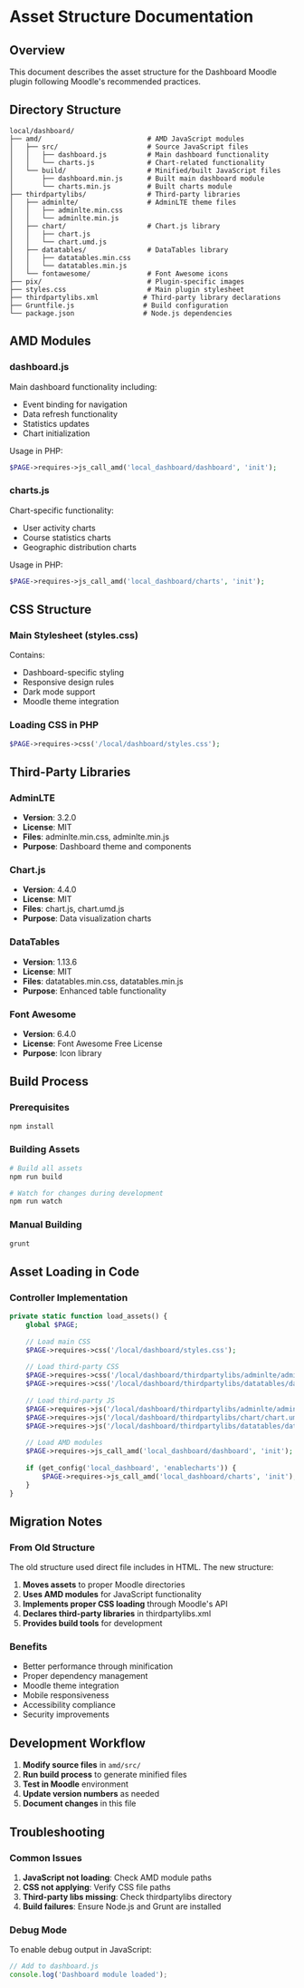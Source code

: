 # Asset Structure Documentation

## Overview
This document describes the asset structure for the Dashboard Moodle plugin following Moodle's recommended practices.

## Directory Structure

```
local/dashboard/
├── amd/                          # AMD JavaScript modules
│   ├── src/                      # Source JavaScript files
│   │   ├── dashboard.js          # Main dashboard functionality
│   │   └── charts.js             # Chart-related functionality
│   └── build/                    # Minified/built JavaScript files
│       ├── dashboard.min.js      # Built main dashboard module
│       └── charts.min.js         # Built charts module
├── thirdpartylibs/               # Third-party libraries
│   ├── adminlte/                 # AdminLTE theme files
│   │   ├── adminlte.min.css
│   │   └── adminlte.min.js
│   ├── chart/                    # Chart.js library
│   │   ├── chart.js
│   │   └── chart.umd.js
│   ├── datatables/               # DataTables library
│   │   ├── datatables.min.css
│   │   └── datatables.min.js
│   └── fontawesome/              # Font Awesome icons
├── pix/                          # Plugin-specific images
├── styles.css                    # Main plugin stylesheet
├── thirdpartylibs.xml           # Third-party library declarations
├── Gruntfile.js                 # Build configuration
└── package.json                 # Node.js dependencies
```

## AMD Modules

### dashboard.js
Main dashboard functionality including:
- Event binding for navigation
- Data refresh functionality
- Statistics updates
- Chart initialization

Usage in PHP:
```php
$PAGE->requires->js_call_amd('local_dashboard/dashboard', 'init');
```

### charts.js
Chart-specific functionality:
- User activity charts
- Course statistics charts
- Geographic distribution charts

Usage in PHP:
```php
$PAGE->requires->js_call_amd('local_dashboard/charts', 'init');
```

## CSS Structure

### Main Stylesheet (styles.css)
Contains:
- Dashboard-specific styling
- Responsive design rules
- Dark mode support
- Moodle theme integration

### Loading CSS in PHP
```php
$PAGE->requires->css('/local/dashboard/styles.css');
```

## Third-Party Libraries

### AdminLTE
- **Version**: 3.2.0
- **License**: MIT
- **Files**: adminlte.min.css, adminlte.min.js
- **Purpose**: Dashboard theme and components

### Chart.js
- **Version**: 4.4.0
- **License**: MIT
- **Files**: chart.js, chart.umd.js
- **Purpose**: Data visualization charts

### DataTables
- **Version**: 1.13.6
- **License**: MIT
- **Files**: datatables.min.css, datatables.min.js
- **Purpose**: Enhanced table functionality

### Font Awesome
- **Version**: 6.4.0
- **License**: Font Awesome Free License
- **Purpose**: Icon library

## Build Process

### Prerequisites
```bash
npm install
```

### Building Assets
```bash
# Build all assets
npm run build

# Watch for changes during development
npm run watch
```

### Manual Building
```bash
grunt
```

## Asset Loading in Code

### Controller Implementation
```php
private static function load_assets() {
    global $PAGE;
    
    // Load main CSS
    $PAGE->requires->css('/local/dashboard/styles.css');
    
    // Load third-party CSS
    $PAGE->requires->css('/local/dashboard/thirdpartylibs/adminlte/adminlte.min.css');
    $PAGE->requires->css('/local/dashboard/thirdpartylibs/datatables/datatables.min.css');
    
    // Load third-party JS
    $PAGE->requires->js('/local/dashboard/thirdpartylibs/adminlte/adminlte.min.js');
    $PAGE->requires->js('/local/dashboard/thirdpartylibs/chart/chart.umd.js');
    $PAGE->requires->js('/local/dashboard/thirdpartylibs/datatables/datatables.min.js');
    
    // Load AMD modules
    $PAGE->requires->js_call_amd('local_dashboard/dashboard', 'init');
    
    if (get_config('local_dashboard', 'enablecharts')) {
        $PAGE->requires->js_call_amd('local_dashboard/charts', 'init');
    }
}
```

## Migration Notes

### From Old Structure
The old structure used direct file includes in HTML. The new structure:

1. **Moves assets** to proper Moodle directories
2. **Uses AMD modules** for JavaScript functionality
3. **Implements proper CSS loading** through Moodle's API
4. **Declares third-party libraries** in thirdpartylibs.xml
5. **Provides build tools** for development

### Benefits
- Better performance through minification
- Proper dependency management
- Moodle theme integration
- Mobile responsiveness
- Accessibility compliance
- Security improvements

## Development Workflow

1. **Modify source files** in `amd/src/`
2. **Run build process** to generate minified files
3. **Test in Moodle** environment
4. **Update version numbers** as needed
5. **Document changes** in this file

## Troubleshooting

### Common Issues
1. **JavaScript not loading**: Check AMD module paths
2. **CSS not applying**: Verify CSS file paths
3. **Third-party libs missing**: Check thirdpartylibs directory
4. **Build failures**: Ensure Node.js and Grunt are installed

### Debug Mode
To enable debug output in JavaScript:
```javascript
// Add to dashboard.js
console.log('Dashboard module loaded');
```
